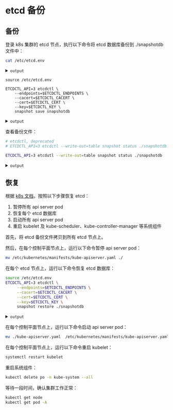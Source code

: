 # etcd 备份

## 备份

登录 k8s 集群的 etcd 节点，执行以下命令将 etcd 数据库备份到 ./snapshotdb 文件中：

```bash
cat /etc/etcd.env
```

<details><summary><code class="hljs">output</code></summary>

```console
...
# CLI settings
ETCDCTL_ENDPOINTS=https://127.0.0.1:2379
ETCDCTL_CACERT=/etc/ssl/etcd/ssl/ca.pem
ETCDCTL_KEY=/etc/ssl/etcd/ssl/admin-nuc-key.pem
ETCDCTL_CERT=/etc/ssl/etcd/ssl/admin-nuc.pem
...
```
</details>

```
source /etc/etcd.env

ETCDCTL_API=3 etcdctl \
    --endpoints=$ETCDCTL_ENDPOINTS \
    --cacert=$ETCDCTL_CACERT \
    --cert=$ETCDCTL_CERT \
    --key=$ETCDCTL_KEY \
    snapshot save snapshotdb
```

<details><summary><code class="hljs">output</code></summary>

```
{"level":"info","ts":"2023-12-05T07:37:15.889Z","caller":"snapshot/v3_snapshot.go:65","msg":"created temporary db file","path":"snapshotdb.part"}
{"level":"info","ts":"2023-12-05T07:37:15.895Z","logger":"client","caller":"v3@v3.5.6/maintenance.go:212","msg":"opened snapshot stream; downloading"}
{"level":"info","ts":"2023-12-05T07:37:15.895Z","caller":"snapshot/v3_snapshot.go:73","msg":"fetching snapshot","endpoint":"https://127.0.0.1:2379"}
{"level":"info","ts":"2023-12-05T07:37:16.187Z","logger":"client","caller":"v3@v3.5.6/maintenance.go:220","msg":"completed snapshot read; closing"}
{"level":"info","ts":"2023-12-05T07:37:18.972Z","caller":"snapshot/v3_snapshot.go:88","msg":"fetched snapshot","endpoint":"https://127.0.0.1:2379","size":"58 MB","took":"3 seconds ago"}
{"level":"info","ts":"2023-12-05T07:37:19.022Z","caller":"snapshot/v3_snapshot.go:97","msg":"saved","path":"snapshotdb"}
Snapshot saved at snapshotdb
```
</details>

查看备份文件：

```bash
# etcdctl, deprecated
# ETCDCTL_API=3 etcdctl --write-out=table snapshot status ./snapshotdb

ETCDCTL_API=3 etcdutl --write-out=table snapshot status ./snapshotdb
```

<details><summary><code class="hljs">output</code></summary>

```
+----------+----------+------------+------------+
|   HASH   | REVISION | TOTAL KEYS | TOTAL SIZE |
+----------+----------+------------+------------+
| 47d5c868 |  4607924 |       8674 |      58 MB |
+----------+----------+------------+------------+
```

</details>

## 恢复

根据 <a target="_blank" rel="noopener noreferrer" href="https://v1-25.docs.kubernetes.io/docs/tasks/administer-cluster/configure-upgrade-etcd/#restoring-an-etcd-cluster">k8s 文档</a>，按照以下步骤恢复 etcd：

1. 暂停所有 api server pod
1. 恢复每个 etcd 数据库
1. 启动所有 api server pod
1. 重启 kubelet 及 kube-scheduler、kube-controller-manager 等系统组件

首先，将 etcd 备份文件拷贝到所有 etcd 节点上。

然后，在每个控制平面节点上，运行以下命令暂停 api server pod：

```bash
mv /etc/kubernetes/manifests/kube-apiserver.yaml ./
```

在每个 etcd 节点上，运行以下命令恢复 etcd 数据库：

```bash
source /etc/etcd.env
ETCDCTL_API=3 etcdctl \
     --endpoints=$ETCDCTL_ENDPOINTS \
     --cacert=$ETCDCTL_CACERT \
     --cert=$ETCDCTL_CERT \
     --key=$ETCDCTL_KEY \
     snapshot restore ./snapshotdb
```

<details><summary><code class="hljs">output</code></summary>

```
Deprecated: Use `etcdutl snapshot restore` instead.

2023-12-08T10:03:54Z	info	snapshot/v3_snapshot.go:248	restoring snapshot	{"path": "snapshotdb", "wal-dir": "default.etcd/member/wal", "data-dir": "default.etcd", "snap-dir": "default.etcd/member/snap", "stack": "go.etcd.io/etcd/etcdutl/v3/snapshot.(*v3Manager).Restore\n\tgo.etcd.io/etcd/etcdutl/v3@v3.5.6/snapshot/v3_snapshot.go:254\ngo.etcd.io/etcd/etcdutl/v3/etcdutl.SnapshotRestoreCommandFunc\n\tgo.etcd.io/etcd/etcdutl/v3@v3.5.6/etcdutl/snapshot_command.go:147\ngo.etcd.io/etcd/etcdctl/v3/ctlv3/command.snapshotRestoreCommandFunc\n\tgo.etcd.io/etcd/etcdctl/v3/ctlv3/command/snapshot_command.go:129\ngithub.com/spf13/cobra.(*Command).execute\n\tgithub.com/spf13/cobra@v1.1.3/command.go:856\ngithub.com/spf13/cobra.(*Command).ExecuteC\n\tgithub.com/spf13/cobra@v1.1.3/command.go:960\ngithub.com/spf13/cobra.(*Command).Execute\n\tgithub.com/spf13/cobra@v1.1.3/command.go:897\ngo.etcd.io/etcd/etcdctl/v3/ctlv3.Start\n\tgo.etcd.io/etcd/etcdctl/v3/ctlv3/ctl.go:107\ngo.etcd.io/etcd/etcdctl/v3/ctlv3.MustStart\n\tgo.etcd.io/etcd/etcdctl/v3/ctlv3/ctl.go:111\nmain.main\n\tgo.etcd.io/etcd/etcdctl/v3/main.go:59\nruntime.main\n\truntime/proc.go:225"}
2023-12-08T10:03:54Z	info	membership/store.go:141	Trimming membership information from the backend...
2023-12-08T10:03:54Z	info	membership/cluster.go:421	added member	{"cluster-id": "cdf818194e3a8c32", "local-member-id": "0", "added-peer-id": "8e9e05c52164694d", "added-peer-peer-urls": ["http://localhost:2380"]}
2023-12-08T10:03:54Z	info	snapshot/v3_snapshot.go:269	restored snapshot	{"path": "snapshotdb", "wal-dir": "default.etcd/member/wal", "data-dir": "default.etcd", "snap-dir": "default.etcd/member/snap"}
```

</details>

在每个控制平面节点上，运行以下命令启动 api server pod：

```bash
mv ./kube-apiserver.yaml  /etc/kubernetes/manifests/kube-apiserver.yaml
```

在每个控制平面节点上，运行以下命令重启 kubelet：

```bash
systemctl restart kubelet
```

重启系统组件：

```bash
kubectl delete po -n kube-system --all
```

等待一段时间，确认集群工作正常：

```bash
kubectl get node
kubectl get pod -A
```
